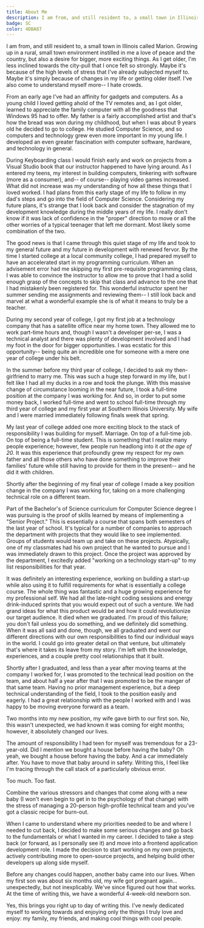```yaml
---
title: About Me
description: I am from, and still resident to, a small town in Illinois called Marion. Growing up in a rural, small town environment instilled in me a love of peace and the country, but also a desire for bigger, more exciting things.
badge: SC
color: 4DBA87
---
```


I am from, and still resident to, a small town in Illinois called Marion. Growing up in a rural, small town environment instilled in me a love of peace and the country, but also a desire for bigger, more exciting things. As I get older, I'm less inclined towards the city-pull that I once felt so strongly. Maybe it's because of the high levels of stress that I've already subjected myself to. Maybe it's simply because of changes in my life or getting older itself. I've also come to understand myself more-- I hate crowds.

From an early age I've had an affinity for gadgets and computers. As a young child I loved getting ahold of the TV remotes and, as I got older, learned to appreciate the family computer with all the goodness that Windows 95 had to offer. My father is a fairly accomplished artist and that's how the bread was won during my childhood, but when I was about 9 years old he decided to go to college. He studied Computer Science, and so computers and technology grew even more important in my young life. I developed an even greater fascination with computer software, hardware, and technology in general.

During Keyboarding class I would finish early and work on projects from a Visual Studio book that our instructor happened to have lying around. As I entered my teens, my interest in building computers, tinkering with software (more as a consumer), and-- of course-- playing video games increased. What did not increase was my understanding of how all these things that I loved worked. I had plans from this early stage of my life to follow in my dad's steps and go into the field of Computer Science. Considering my future plans, it's strange that I look back and consider the stagnation of my development knowledge during the middle years of my life. I really don't know if it was lack of confidence in the "proper" direction to move or all the other worries of a typical teenager that left me dormant. Most likely some combination of the two.

The good news is that I came through this quiet stage of my life and took to my general future and my future in development with renewed fervor. By the time I started college at a local community college, I had prepared myself to have an accelerated start in my programming curriculum. When an advisement error had me skipping my first pre-requisite programming class, I was able to convince the instructor to allow me to prove that I had a solid enough grasp of the concepts to skip that class and advance to the one that I had mistakenly been registered for. This wonderful instructor spent her summer sending me assignments and reviewing them-- I still look back and marvel at what a wonderful example she is of what it means to truly be a teacher.

During my second year of college, I got my first job at a technology company that has a satellite office near my home town. They allowed me to work part-time hours and, though I wasn't a developer per-se, I was a technical analyst and there was plenty of development involved and I had my foot in the door for bigger opportunities. I was ecstatic for this opportunity-- being quite an incredible one for someone with a mere one year of college under his belt.

In the summer before my third year of college, I decided to ask my then-girlfriend to marry me. This was such a huge step forward in my life, but I felt like I had all my ducks in a row and took the plunge. With this massive change of circumstance looming in the near future, I took a full-time position at the company I was working for. And so, in order to put some money back, I worked full-time and went to school full-time through my third year of college and my first year at Southern Illinois University. My wife and I were married immediately following finals week that spring.

My last year of college added one more exciting block to the stack of responsibility I was building for myself. Marriage. On top of a full-time job. On top of being a full-time student. This is something that I realize many people experience; however, few people run headlong into it _at the age of 20._ It was this experience that profoundly grew my respect for my own father and all those others who have done something to improve their families' future while still having to provide for them in the present-- and he did it with children.

Shortly after the beginning of my final year of college I made a key position change in the company I was working for, taking on a more challenging technical role on a different team.

Part of the Bachelor's of Science curriculum for Computer Science degree I was pursuing is the proof of skills learned by means of implementing a "Senior Project." This is essentially a course that spans both semesters of the last year of school. It's typical for a number of companies to approach the department with projects that they would like to see implemented. Groups of students would team up and take on these projects. Atypically, one of my classmates had his own project that he wanted to pursue and I was immediately drawn to this project. Once the project was approved by the department, I excitedly added "working on a technology start-up" to my list responsibilities for that year.

It was definitely an interesting experience, working on building a start-up while also using it to fulfill requirements for what is essentially a college course. The whole thing was fantastic and a huge growing experience for my professional self. We had all the late-night coding sessions and energy drink-induced sprints that you would expect out of such a venture. We had grand ideas for what this product would be and how it could revolutionize our target audience. It died when we graduated. I'm proud of this failure; you don't fail unless you do something, and we definitely did something. When it was all said and done, though, we all graduated and went our different directions with our own responsibilities to find our individual ways in the world. I could go into greater detail on that venture, but ultimately that's where it takes its leave from my story. I'm left with the knowledge, experiences, and a couple pretty cool relationships that it built.

Shortly after I graduated, and less than a year after moving teams at the company I worked for, I was promoted to the technical lead position on the team, and about half a year after that I was promoted to be the manger of that same team. Having no prior management experience, but a deep technical understanding of the field, I took to the position easily and eagerly. I had a great relationship with the people I worked with and I was happy to be moving everyone forward as a team.

Two months into my new position, my wife gave birth to our first son. No, this wasn't unexpected, we had known it was coming for eight months; however, it absolutely changed our lives.

The amount of responsibility I had teen for myself was tremendous for a 23-year-old. Did I mention we bought a house before having the baby? Oh yeah, we bought a house before having the baby. And a car immediately after. You have to move that baby around in safety. Writing this, I feel like I'm tracing through the call stack of a particularly obvious error.

Too much. Too fast.

Combine the various stressors and changes that come along with a new baby (I won't even begin to get in to the psychology of that change) with the stress of managing a 20-person high-profile technical team and you've got a classic recipe for burn-out.

When I came to understand where my priorities needed to be and where I needed to cut back, I decided to make some serious changes and go back to the fundamentals or what I wanted in my career. I decided to take a step back (or forward, as I personally see it) and move into a frontend application development role. I made the decision to start working on my own projects, actively contributing more to open-source projects, and helping build other developers up along side myself.

Before any changes could happen, another baby came into our lives. When my first son was about six months old, my wife got pregnant again... unexpectedly, but not inexplicably. We've since figured out how that works. At the time of writing this, we have a wonderful 4-week-old newborn son.

Yes, this brings you right up to day of writing this. I've newly dedicated myself to working towards and enjoying only the things I truly love and enjoy: my family, my friends, and making cool things with cool people.